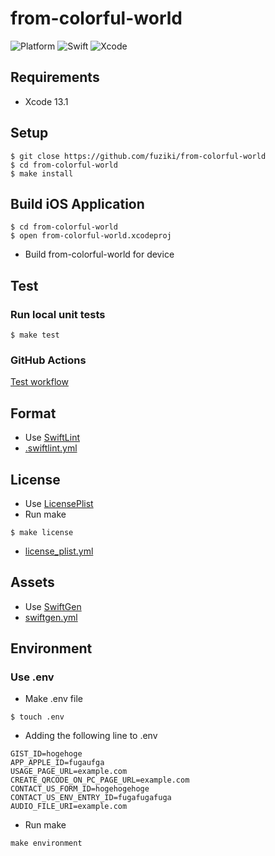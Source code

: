 # from-colorful-world

![Platform](https://img.shields.io/badge/platform-%20iOS%20-green.svg)
![Swift](https://img.shields.io/badge/language-Swift-green.svg)
![Xcode](https://img.shields.io/badge/xcode-Xcode13-green.svg)

## Requirements
* Xcode 13.1

## Setup

```
$ git close https://github.com/fuziki/from-colorful-world
$ cd from-colorful-world
$ make install
```

## Build iOS Application

```
$ cd from-colorful-world
$ open from-colorful-world.xcodeproj
```

* Build from-colorful-world for device

## Test
### Run local unit tests

```
$ make test
```

### GitHub Actions

[Test workflow](.github/workflows/test.yml)

## Format

* Use [SwiftLint](https://github.com/realm/SwiftLint)
* [.swiftlint.yml](from-colorful-world/.swiftlint.yml)

## License

* Use [LicensePlist](https://github.com/mono0926/LicensePlist)
* Run make

```
$ make license
```

* [license_plist.yml](from-colorful-world/license_plist.yml)

## Assets

* Use [SwiftGen](https://github.com/SwiftGen/SwiftGen)
* [swiftgen.yml](from-colorful-world/swiftgen.yml)

## Environment
### Use .env

* Make .env file

```
$ touch .env
```

* Adding the following line to .env

```
GIST_ID=hogehoge
APP_APPLE_ID=fugaufga
USAGE_PAGE_URL=example.com
CREATE_QRCODE_ON_PC_PAGE_URL=example.com
CONTACT_US_FORM_ID=hogehogehoge
CONTACT_US_ENV_ENTRY_ID=fugafugafuga
AUDIO_FILE_URI=example.com
```

* Run make

```
make environment
```
